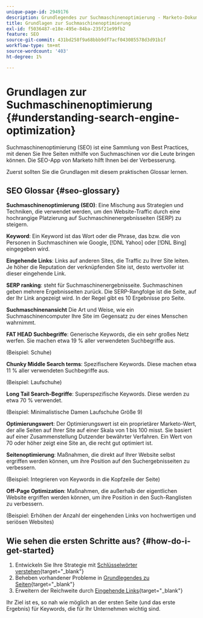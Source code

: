 ```yaml
---
unique-page-id: 2949176
description: Grundlegendes zur Suchmaschinenoptimierung - Marketo-Dokumente - Produktdokumentation
title: Grundlagen zur Suchmaschinenoptimierung
exl-id: f5036487-e18e-495e-84ba-235f21e99fb2
feature: SEO
source-git-commit: 431bd258f9a68bbb9df7acf043085578d3d91b1f
workflow-type: tm+mt
source-wordcount: '403'
ht-degree: 1%

---
```


# Grundlagen zur Suchmaschinenoptimierung {#understanding-search-engine-optimization}

Suchmaschinenoptimierung (SEO) ist eine Sammlung von Best Practices, mit denen Sie Ihre Seiten mithilfe von Suchmaschinen vor die Leute bringen können. Die SEO-App von Marketo hilft Ihnen bei der Verbesserung.

Zuerst sollten Sie die Grundlagen mit diesem praktischen Glossar lernen.

## SEO Glossar {#seo-glossary}

**Suchmaschinenoptimierung (SEO)**: Eine Mischung aus Strategien und Techniken, die verwendet werden, um den Website-Traffic durch eine hochrangige Platzierung auf Suchmaschinenergebnisseiten (SERP) zu steigern.

**Keyword**: Ein Keyword ist das Wort oder die Phrase, das bzw. die von Personen in Suchmaschinen wie Google, [!DNL Yahoo] oder [!DNL Bing] eingegeben wird.

**Eingehende Links**: Links auf anderen Sites, die Traffic zu Ihrer Site leiten. Je höher die Reputation der verknüpfenden Site ist, desto wertvoller ist dieser eingehende Link.

**SERP ranking**: steht für Suchmaschinenergebnisseite. Suchmaschinen geben mehrere Ergebnisseiten zurück. Die SERP-Rangfolge ist die Seite, auf der Ihr Link angezeigt wird. In der Regel gibt es 10 Ergebnisse pro Seite.

**Suchmaschinenansicht** Die Art und Weise, wie ein Suchmaschinencomputer Ihre Site im Gegensatz zu der eines Menschen wahrnimmt.

**FAT HEAD Suchbegriffe**: Generische Keywords, die ein sehr großes Netz werfen. Sie machen etwa 19 % aller verwendeten Suchbegriffe aus.

(Beispiel: Schuhe)

**Chunky Middle Search terms**: Spezifischere Keywords. Diese machen etwa 11 % aller verwendeten Suchbegriffe aus.

(Beispiel: Laufschuhe)

**Long Tail Search-Begriffe**: Superspezifische Keywords. Diese werden zu etwa 70 % verwendet.

(Beispiel: Minimalistische Damen Laufschuhe Größe 9)

**Optimierungswert**: Der Optimierungswert ist ein proprietärer Marketo-Wert, der alle Seiten auf Ihrer Site auf einer Skala von 1 bis 100 misst. Sie basiert auf einer Zusammenstellung Dutzender bewährter Verfahren. Ein Wert von 70 oder höher zeigt eine Site an, die recht gut optimiert ist.

**Seitenoptimierung**: Maßnahmen, die direkt auf Ihrer Website selbst ergriffen werden können, um ihre Position auf den Suchergebnisseiten zu verbessern.

(Beispiel: Integrieren von Keywords in die Kopfzeile der Seite)

**Off-Page Optimization**: Maßnahmen, die außerhalb der eigentlichen Website ergriffen werden können, um ihre Position in den Such-Ranglisten zu verbessern.

(Beispiel: Erhöhen der Anzahl der eingehenden Links von hochwertigen und seriösen Websites)

## Wie sehen die ersten Schritte aus? {#how-do-i-get-started}

1. Entwickeln Sie Ihre Strategie mit [Schlüsselwörter verstehen](/help/marketo/product-docs/additional-apps/seo/keywords/seo-understanding-keywords.md){target="_blank"}
1. Beheben vorhandener Probleme in [Grundlegendes zu Seiten](/help/marketo/product-docs/additional-apps/seo/pages/seo-understanding-pages.md){target="_blank"}
1. Erweitern der Reichweite durch [Eingehende Links](/help/marketo/product-docs/additional-apps/seo/inbound-links/seo-understanding-inbound-links.md){target="_blank"}

Ihr Ziel ist es, so nah wie möglich an der ersten Seite (und das erste Ergebnis) für Keywords, die für Ihr Unternehmen wichtig sind.
